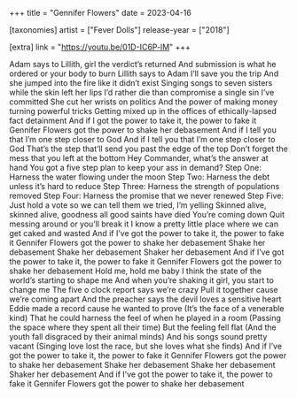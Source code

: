 +++
title = "Gennifer Flowers"
date = 2023-04-16

[taxonomies]
artist = ["Fever Dolls"]
release-year = ["2018"]

[extra]
link = "https://youtu.be/01D-IC6P-lM"
+++

Adam says to Lillith, girl the verdict’s returned
And submission is what he ordered or your body to burn
Lillith says to Adam I’ll save you the trip
And she jumped into the fire like it didn’t exist
Singing songs to seven sisters while the skin left her lips
I’d rather die than compromise a single sin I’ve committed
She cut her wrists on politics
And the power of making money turning powerful tricks
Getting mixed up in the offices of ethically-lapsed fact detainment
And if I got the power to take it, the power to fake it
Gennifer Flowers got the power to shake her debasement
And if I tell you that I’m one step closer to God
And if I tell you that I’m one step closer to God
That’s the step that’ll send you past the edge of the top
Don’t forget the mess that you left at the bottom
Hey Commander, what’s the answer at hand
You got a five step plan to keep your ass in demand?
Step One: Harness the water flowing under the moon
Step Two: Harness the debt unless it’s hard to reduce
Step Three: Harness the strength of populations removed
Step Four: Harness the promise that we never renewed
Step Five: Just hold a vote so we can tell them we tried, I’m yelling
Skinned alive, skinned alive, goodness all good saints have died
You’re coming down
Quit messing around or you’ll break it
I know a pretty little place where we can get caked and wasted
And if I’ve got the power to take it, the power to fake it
Gennifer Flowers got the power to shake her debasement
Shake her debasement
Shake her debasement
Shaker her debasement
And if I’ve got the power to take it, the power to fake it
Gennifer Flowers got the power to shake her debasement
Hold me, hold me baby
I think the state of the world’s starting to shape me
And when you’re shaking it girl, you start to change me
The five o clock report says we’re crazy
Pull it together cause we’re coming apart
And the preacher says the devil loves a sensitive heart
Eddie made a record cause he wanted to prove
(It’s the face of a venerable kind)
That he could harness the feel of when he played in a room
(Passing the space where they spent all their time)
But the feeling fell flat
(And the youth fall disgraced by their animal minds)
And his songs sound pretty vacant
(Singing love lost the race, but she loves what she finds)
And if I’ve got the power to take it, the power to fake it
Gennifer Flowers got the power to shake her debasement
Shake her debasement
Shake her debasement
Shaker her debasement
And if I’ve got the power to take it, the power to fake it
Gennifer Flowers got the power to shake her debasement
